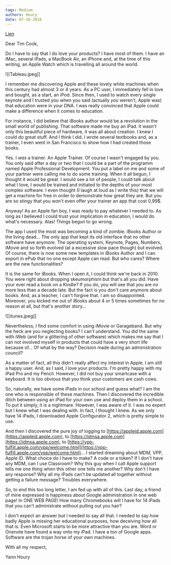 ```yaml
---
tags: Medium
authors: Houry
date: 07-10-2016
---
```


[Lien](https://medium.com/@yannhoury/a-open-letter-to-tim-cook-e931a362c662)

Dear Tim Cook,

Do I have to say that I do love your products? I have most of them. I have an iMac, several iPads, a MacBook Air, an iPhone and, at the time of this writing, an Apple Watch which is travelling all around the world.

![[Tableau.jpeg]]

I remember me discovering Apple and these lovely white machines when this century had almost 3 or 4 years. As a PC user, I immediately fell in love and bought, as a start, an iPod. Since then, I used to watch every single keynote and I trusted you when you said (actually _you_ weren't, Apple was) that education were in your DNA. I was really convinced that Apple could make a difference when it comes to education.

For instance, I did believe that iBooks author would be a revolution in the small world of publishing. That software made me buy an iPad. It wasn't only this beautiful piece of hardware, it was all about creation. I knew I could do great stuff. And I think I did. I wrote several textbooks and, as a trainer, I even went in San Francisco to show how I had created those books.

Yes. I *was* a trainer. An Apple Trainer. Of course I wasn't engaged by you. You only said after a day or two that I could be a part of the programm named Apple Professional Development. You put a label on me and some of your partner were calling me to do some training. When it all begun, I thought it would be great. I would see a lot of people, I could talk about what I love, I would be trained and initiated to the depths of your most complex software. I even thought (I laugh at loud as I write this) that we will get a machine for free in order to demonstrate how great they are. But you are so stingy that you won't even offer your trainer an app that cost 0,99$.

Anyway! As an Apple fan boy, I was ready to pay whatever I needed to. As long as I believed I could trust your implication in education, I would do what's necessary. Alas! Things begun to go wrong.

The app I used the most was becoming a kind of zombie. iBooks Author or the living dead... The only app that kept its old interface that no other software have anymore. The operating system, Keynote, Pages, Numbers, iMovie and so forth evolved (at a excessive slow pace though) but evolved. Of course, there is now some new templates in iBooks Author and I can export in ePub that no one except Apple can read. But who cares? Where are the new functionalities?

It is the same for iBooks. When I open it, I could think we're back in 2010. You were right about dropping skeumorphism but that's all you did. Have your ever read a book on a Kindle? If you do, you will see that you are no more less than a decade late. But the fact is you don't care anymore about books. And, as a teacher, I can't forgive that. I am so disappointed. Moreover, you kicked me out of iBooks about 4 or 5 times sometimes for no reason at all, but that's another story...

![[itunes.jpeg]]

Nevertheless, I find some comfort in using iMovie or Garageband. But why the heck are you neglecting books? I can't understand. You did the same with iWeb (and for a glittering of other software) which makes me say that I can not involved myself in products that could have a very short life because of... Of what by the way? Decision made during an administration council?

As a matter of fact, all this didn't really affect my interest in Apple. I am still a happy user. And, as I said, I love your products. I'm pretty happy with my iPad Pro and my Pencil. However, I did not buy your smartcase with a keyboard. It is too obvious that you think your customers are cash cows.

So, naturally, we have some iPads in our school and guess what? I am the one who is responsible of these machines. Then I discovered the incredible ditch between using an iPad for your own use and deploy them in a school. To put it simply, it is a nightmare. However, I was aware of it. I was no expert but I knew what I was dealing with. In fact, I thought I knew. As we only have 14 iPads, I downloaded Apple Configurator 2, which is pretty simple to use.

And then I discovered the pure joy of logging to [https://appleid.apple.com](https://appleid.apple.com), to [https://idmsa.apple.com](https://idmsa.apple.com), to [https://vpp-fulfill.apple.com/vpp/welcome.html](https://vpp-fulfill.apple.com/vpp/welcome.html)... I started dreaming about MDM, VPP, Apple ID. What choice do I have to make? A code or a token? If I don't have any MDM, can I use Classroom? Why this guy when I call Apple support tells me one thing when this other one tells me another? Why don't I have any response? Why all my iPads can't be updated all together without getting a failure message? Troubles everywhere.

So, to end this too long letter, I am fed up with all of this. Last day, a friend of mine expressed is happiness about Google administration in one web page! In ONE WEB PAGE! How many Chromebooks will I have for 14 iPads that you can't administrate without pulling out you hair?

I don't expect an answer but I needed to say all that. I needed to say how badly Apple is missing her educational purposes, how deceiving how all that is. Even Microsoft starts to be more attractive than you are. Word or Onenote have found a way onto my iPad. I have a ton of Google apps. Software are the trojan horse of your own machines.

With all my respect,

Yann Houry

